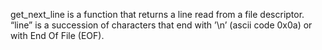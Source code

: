 get_next_line is a function that returns a line read from a file descriptor. “line” is a succession of characters that end with ’\n’ (ascii code
0x0a) or with End Of File (EOF).
